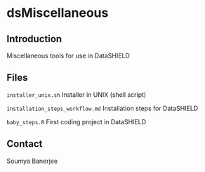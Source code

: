 # dsMiscellaneous

## Introduction

Miscellaneous tools for use in DataSHIELD


## Files

`installer_unix.sh`  Installer in UNIX (shell script)

`installation_steps_workflow.md` Installation steps for DataSHIELD

`baby_steps.R` First coding project in DataSHIELD



## Contact

Soumya Banerjee
